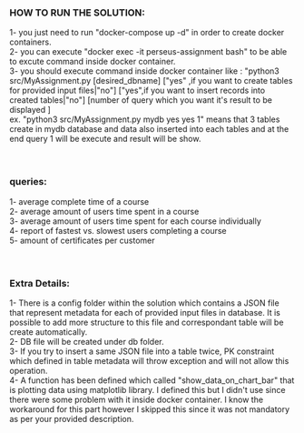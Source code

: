 <h3>
HOW TO RUN THE SOLUTION:
 </h3>

1- you just need to run "docker-compose up -d" in order to create docker containers.</br>
2- you can execute "docker exec -it perseus-assignment bash" to be able to excute command inside docker container.</br>
3- you should execute command inside docker container like : "python3 src/MyAssignment.py [desired_dbname] ["yes" ,if you want to create tables for provided input files|"no"] ["yes",if you want to insert records into created tables|"no"] [number of query which you want it's result to be displayed ] </br>ex. "python3 src/MyAssignment.py mydb yes yes 1" means that 3 tables create in mydb database and data also inserted into each tables and at the end query 1 will be execute and result will be show.</br></br></br>
<h3>
queries:
  </h3>
  1- average complete time of a course</br>
  2- average amount of users time spent in a course</br>
  3- average amount of users time spent for each course individually</br>
  4- report of fastest vs. slowest users completing a course</br>
  5- amount of certificates per customer</br></br></br>
<h3>
Extra Details:
  </h3>
1- There is a config folder within the solution which contains a JSON file that represent metadata for each of provided input files in database. It is possible to add more structure to this file and correspondant table will be create automatically.</br>
2- DB file will be created under db folder.</br>
3- If you try to insert a same JSON file into a table twice, PK constraint which defined in table metadata will throw exception and will not allow this operation.</br>
4- A function has been defined which called "show_data_on_chart_bar" that is plotting data using matplotlib library. I defined this but I didn't use since there were some problem with it inside docker container. I know the workaround for this part however I skipped this since it was not mandatory as per your provided description.


